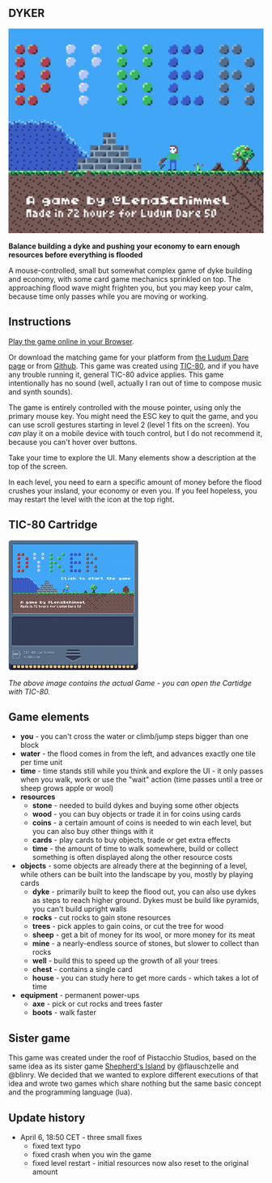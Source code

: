 ## DYKER

![Title image](misc/dyker.png)

**Balance building a dyke and pushing your economy to earn enough resources before everything is flooded**

A mouse-controlled, small but somewhat complex game of dyke building and economy, with some card game mechanics sprinkled on top. The approaching flood wave might frighten you, but you may keep your calm, because time only passes while you are moving or working.

## Instructions
[Play the game online in your Browser](http://tic80.com/play?cart=2734).

Or download the matching game for your platform from [the Ludum Dare page](https://ldjam.com/events/ludum-dare/50/dyker) or from [Github](https://github.com/lenaschimmel/dyker/tree/main/release). This game was created using [TIC-80](http://tic80.com/), and if you have any trouble running it, general TIC-80 advice applies. This game intentionally has no sound (well, actually I ran out of time to compose music and synth sounds).

The game is entirely controlled with the mouse pointer, using only the primary mouse key. You might need the ESC key to quit the game, and you can use scroll gestures starting in level 2 (level 1 fits on the screen). You _can_ play it on a mobile device with touch control, but I do not recommend it, because you can't hover over buttons.

Take your time to explore the UI. Many elements show a description at the top of the screen.

In each level, you need to earn a specific amount of money before the flood crushes your insland, your economy or even you. If you feel hopeless, you may restart the level with the icon at the top right.

## TIC-80 Cartridge
![TIC-80 Game Cartridge - this image contains the actual game](https://github.com/lenaschimmel/dyker/raw/main/release/dyker.png)

_The above image contains the actual Game - you can open the Cartidge with TIC-80._

## Game elements
 * **you** - you can't cross the water or climb/jump steps bigger than one block
 * **water** - the flood comes in from the left, and advances exactly one tile per time unit
 * **time** - time stands still while you think and explore the UI - it only passes when you walk, work or use the "wait" action (time passes until a tree or sheep grows apple or wool)
 * **resources**
    * **stone** - needed to build dykes and buying some other objects
    * **wood** - you can buy objects or trade it in for coins using cards
    * **coins** - a certain amount of coins is needed to win each level, but you can also buy other things with it
    * **cards** - play cards to buy objects, trade or get extra effects
    * **time** - the amount of time to walk somewhere, build or collect something is often displayed along the other resource costs
 * **objects** - some objects are already there at the beginning of a level, while others can be built into the landscape by you, mostly by playing cards
    * **dyke** - primarily built to keep the flood out, you can also use dykes as steps to reach higher ground. Dykes must be build like pyramids, you can't build upright walls
    * **rocks** - cut rocks to gain stone resources
    * **trees** - pick apples to gain coins, or cut the tree for wood
    * **sheep** - get a bit of money for its wool, or more money for its meat
    * **mine** - a nearly-endless source of stones, but slower to collect than rocks
    * **well** - build this to speed up the growth of all your trees
    * **chest** - contains a single card
    * **house** - you can study here to get more cards - which takes a lot of time
 * **equipment** - permanent power-ups
    * **axe** - pick or cut rocks and trees faster
    * **boots** - walk faster

## Sister game
This game was created under the roof of Pistacchio Studios, based on the same idea as its sister game [Shepherd's Island](https://ldjam.com/events/ludum-dare/50/shepherds-island) by @flauschzelle and @blinry. We decided that we wanted to explore different executions of that idea and wrote two games which share nothing but the same basic concept and the programming language (lua).

## Update history
 * April 6, 18:50 CET - three small fixes
   * fixed text typo
   * fixed crash when you win the game
   * fixed level restart - initial resources now also reset to the original amount